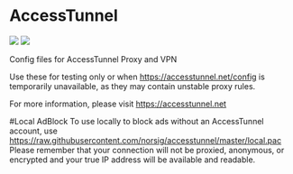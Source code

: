 # AccessTunnel

<a href="https://northernsignal.com"><img src="https://northernsignal.com/norsiglogo802.png"></a>
<a href="https://accesstunnel.net"><img src="https://accesstunnel.net/images/atl_inv.png"></a>

Config files for AccessTunnel Proxy and VPN

Use these for testing only or when https://accesstunnel.net/config is temporarily unavailable, as they may contain unstable proxy rules.

For more information, please visit https://accesstunnel.net

#Local AdBlock
To use locally to block ads without an AccessTunnel account, use https://raw.githubusercontent.com/norsig/accesstunnel/master/local.pac  Please remember that your connection will not be proxied, anonymous, or encrypted and your true IP address will be available and readable.
